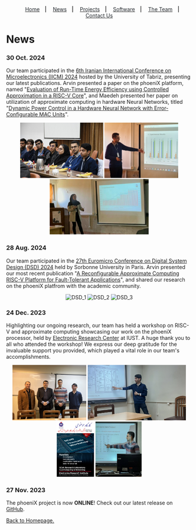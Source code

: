 <div style="text-align: center; margin-bottom: 20px;">
    <div style="display: inline-block; margin: 0 0; text-align: center; border-right: 2px solid #575757">
        <a href="https://phoenix-digital-design.github.io/" target="blank">
            <p style="display: block; margin: 0 15px; text-align: center; color: #24292e;">Home</p>
        </a>
    </div>
    <div style="display: inline-block; margin: 0 0; text-align: center; border-right: 2px solid #575757">
        <a href="https://phoenix-digital-design.github.io/news/news.html" target="blank">
            <p style="display: block; margin: 0 15px; text-align: center; color: #24292e;">News</p>
        </a>
    </div>
    <div style="display: inline-block; margin: 0 0; text-align: center; border-right: 2px solid #575757">
        <a href="https://phoenix-digital-design.github.io/projects/projects.html" target="blank">
            <p style="display: block; margin: 0 15px; text-align: center; color: #24292e;">Projects</p>
        </a>
    </div>
    <div style="display: inline-block; margin: 0 0; text-align: center; border-right: 2px solid #575757">
        <a href="https://phoenix-digital-design.github.io/software/software.html" target="blank">
            <p style="display: block; margin: 0 15px; text-align: center; color: #24292e;">Software</p>
        </a>
    </div>
    <div style="display: inline-block; margin: 0 0; text-align: center; border-right: 2px solid #575757">
        <a href="https://phoenix-digital-design.github.io/#the-team" target="blank">
            <p style="display: block; margin: 0 15px; text-align: center; color: #24292e;">The Team</p>
        </a>
    </div>
    <div style="display: inline-block; margin: 0 0; text-align: center">
        <a href="https://phoenix-digital-design.github.io/#contact-us" target="blank">
            <p style="display: block; margin: 0 15px; text-align: center; color: #24292e;">Contact Us</p>
        </a>
    </div>
</div>

# News

### **30 Oct. 2024** 

Our team participated in the [6th Iranian International Conference on Microelectronics (IICM) 2024](https://iicm-conf.ir/2024) hosted by the University of Tabriz, presenting our latest publications. Arvin presented a paper on the phoeniX platform, named "[Evaluation of Run-Time Energy Efficiency using Controlled Approximation in a RISC-V Core](https://arxiv.org/abs/2410.07027)", and Maedeh presented her paper on utilization of approximate computing in hardware Neural Networks, titled "[Dynamic Power Control in a Hardware Neural Network with Error-Configurable MAC Units](https://arxiv.org/abs/2410.10545)".

<p align="center" >
<img src="../news/images/IICM_1.jpg"  alt="IICM_1" height="150"/>
<img src="../news/images/IICM_2.JPG"  alt="IICM_2" height="150"/>
<img src="../news/images/IICM_3.jpg"  alt="IICM_3" height="150"/>
</p>

### **28 Aug. 2024** 

Our team participated in the [27th Euromicro Conference on Digital System Design (DSD) 2024](https://dsd-seaa.com/dsd2024/) held by Sorbonne University in Paris. Arvin presented our most recent publication "[A Reconfigurable Approximate Computing RISC-V Platform for Fault-Tolerant Applications](https://ieeexplore.ieee.org/abstract/document/10741850/)", and shared our research on the phoeniX platfrom with the academic community.

<p align="center" >
<img src="../news/images/DSD_1.png"  alt="DSD_1" height="150"/>
<img src="../news/images/DSD_2.png"  alt="DSD_2" height="150"/>
<img src="../news/images/DSD_3.png"  alt="DSD_3" height="150"/>
</p>

### **24 Dec. 2023** 

Highlighting our ongoing research, our team has held a workshop on RISC-V and approximate computing showcasing our work on the phoeniX processor, held by [Electronic Research Center](https://erc.iust.ac.ir/index.php?sid=45&slc_lang=fa) at IUST. A huge thank you to all who attended the workshop! We express our deep gratitude for the invaluable support you provided, which played a vital role in our team's accomplishments.

<p align="center" >
<img src="../news/images/2.JPG"  alt="1" height="150"/>
<img src="../news/images/4.JPG"  alt="2" height="150"/>
<img src="../news/images/ERC_Poster.jpg"  alt="4" height="150"/>
<img src="../news/images/5.JPG"  alt="3" height="150"/>
</p>

### **27 Nov. 2023** 

The phoeniX project is now **ONLINE**! Check out our latest release on [GitHub](https://github.com/phoeniX-Digital-Design/phoeniX).


[Back to Homepage.](https://phoenix-digital-design.github.io/)
